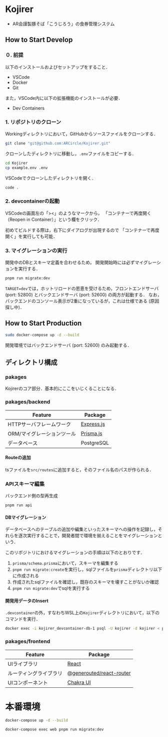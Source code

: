 # Kojirer

- AR会謹製豚そば「こうじろう」の食券管理システム

## How to Start Develop

### ０. 前提

以下のインストールおよびセットアップをすること．

- VSCode
- Docker
- Git

また，VSCode内に以下の拡張機能のインストールが必要．

- Dev Containers

### 1. リポジトリのクローン

Workingディレクトリにおいて，GitHubからソースファイルをクローンする．

```bash
git clone "git@github.com:ARCircle/Kojirer.git"
```

クローンしたディレクトリに移動し，`.env`ファイルをコピーする．

```bash
cd Kojirer
cp example.env .env
```

VSCodeでクローンしたディレクトリを開く．

```bash
code .
```

### 2. devcontainerの起動

VSCodeの画面左の「><」のようなマークから，
「コンテナーで再度開く（Reopen in Container）」という欄をクリック．

初めてビルドする際は，右下にダイアログが出現するので
「コンテナーで再度開く」を実行しても可能．

### 3. マイグレーションの実行

開発中のDBとスキーマ定義を合わせるため，
開発開始時には必ずマイグレーションを実行する．

```bash
pnpm run migrate:dev
```

`TARGET=dev`では，ホットリロードの恩恵を受けるため，フロントエンドサーバ (port: 52800) とバックエンドサーバ (port: 52600) の両方が起動する．
なお，バックエンドのコンソール表示が2重になっているが，これは仕様である (原因探し中)．

## How to Start Production

```bash
sudo docker-compose up -d --build
```

開発環境ではバックエンドサーバ (port: 52600) のみ起動する．

## ディレクトリ構成

### pakages

Kojirerのコア部分．基本的にここをいじくることになる．

### pakages/backend

| Feature                    | Package                                 |
| -------------------------- | --------------------------------------- |
| HTTPサーバフレームワーク   | [Express.js](https://expressjs.com/ja/) |
| ORM/マイグレーションツール | [Prisma.js](https://www.prisma.io/)     |
| データベース               | PostgreSQL                              |

#### Routeの追加

tsファイルを`src/routes`に追加すると，そのファイル名のパスが作られる．

### APIスキーマ編集

バックエンド側の型再生成

```bash
pnpm run api
```

#### DBマイグレーション

データベースへのテーブルの追加や編集といったスキーマへの操作を記録し，それらを逐次実行することで，開発者間で環境を揃えることをマイグレーションという．

このリポジトリにおけるマイグレーションの手順は以下のとおりです．

1. `prisma/schema.prisma`において，スキーマを編集する
2. `pnpm run migrate:create`を実行し，sqlファイルを`prisma`ディレクトリ以下に作成される
3. 作成されたsqlファイルを確認し，既存のスキーマを壊すことがないか確認
4. `pnpm run migrate:dev`でsqlを実行する

#### 開発用データのInsert

`.devcontainer`の外，すなわちWSL上の`Kojirer`ディレクトリにおいて，以下のコマンドを実行．

```bash
docker exec -i kojirer_devcontainer-db-1 psql -U kojirer -d kojirer < packages/backend/examples/devdata.sql
```

### pakages/frontend

| Feature                | Package                                                           |
| ---------------------- | ----------------------------------------------------------------- |
| UIライブラリ           | [React](https://ja.react.dev/)                                    |
| ルーティングライブラリ | [@generouted/react-router](https://github.com/oedotme/generouted) |
| UIコンポーネント       | [Chakra UI](https://chakra-ui.com/)                               |

# 本番環境

```bash
docker-compose up -d --build
```

```bash
docker-compose exec web pnpm run migrate:dev
```
